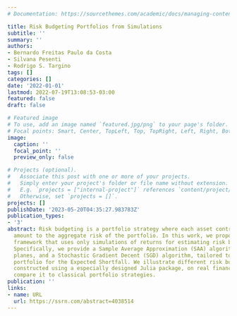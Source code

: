 ```yaml
---
# Documentation: https://sourcethemes.com/academic/docs/managing-content/

title: Risk Budgeting Portfolios from Simulations
subtitle: ''
summary: ''
authors:
- Bernardo Freitas Paulo da Costa
- Silvana Pesenti
- Rodrigo S. Targino
tags: []
categories: []
date: '2022-01-01'
lastmod: 2022-07-19T13:08:53-03:00
featured: false
draft: false

# Featured image
# To use, add an image named `featured.jpg/png` to your page's folder.
# Focal points: Smart, Center, TopLeft, Top, TopRight, Left, Right, BottomLeft, Bottom, BottomRight.
image:
  caption: ''
  focal_point: ''
  preview_only: false

# Projects (optional).
#   Associate this post with one or more of your projects.
#   Simply enter your project's folder or file name without extension.
#   E.g. `projects = ["internal-project"]` references `content/project/deep-learning/index.md`.
#   Otherwise, set `projects = []`.
projects: []
publishDate: '2023-05-20T04:35:27.983783Z'
publication_types:
- '3'
abstract: Risk budgeting is a portfolio strategy where each asset contributes a prespecified
  amount to the aggregate risk of the portfolio. In this work, we propose a numerical
  framework that uses only simulations of returns for estimating risk budgeting portfolios.
  Specifically, we provide a Sample Average Approximation (SAA) algorithm with cutting
  planes, and a Stochastic Gradient Decent (SGD) algorithm, tailored to the risk budgeting
  portfolio for the Expected Shortfall. We illustrate different risk budgeting portfolios,
  constructed using a especially designed Julia package, on real financial data and
  compare it to classical portfolio strategies.
publication: ''
links:
- name: URL
  url: https://ssrn.com/abstract=4038514
---
```

